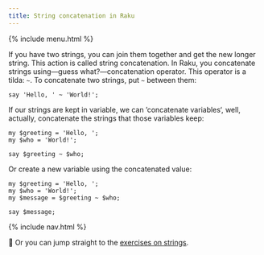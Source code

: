 ```yaml
---
title: String concatenation in Raku
---
```


{% include menu.html %}

If you have two strings, you can join them together and get the new longer string. This action is called string concatenation. In Raku, you concatenate strings using—guess what?—concatenation operator. This operator is a tilda: `~`. To concatenate two strings, put `~` between them:

    say 'Hello, ' ~ 'World!';

If our strings are kept in variable, we can ’concatenate variables‘, well, actually, concatenate the strings that those variables keep:

    my $greeting = 'Hello, ';
    my $who = 'World!';

    say $greeting ~ $who;

Or create a new variable using the concatenated value:

    my $greeting = 'Hello, ';
    my $who = 'World!';
    my $message = $greeting ~ $who;

    say $message;

{% include nav.html %}

💪 Or you can jump straight to the [exercises on strings](../exercises).
